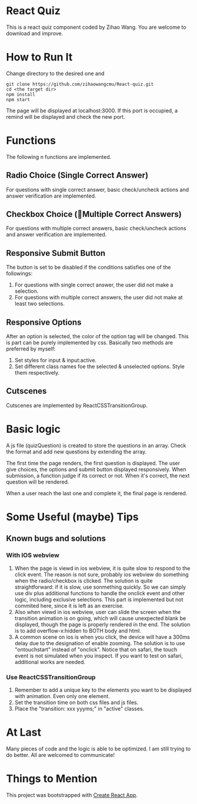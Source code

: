 # React Quiz
This is a react quiz component coded by Zihao Wang. You are welcome to download and improve.

# How to Run It
Change directory to the desired one and
```
git clone https://github.com/zihaowangcmu/React-quiz.git
cd <the target dir>
npm install
npm start
```
The page will be displayed at localhost:3000.
If this port is occupied, a remind will be displayed and check the new port.

# Functions
The following n functions are implemented.

## Radio Choice (Single Correct Answer)
For questions with single correct answer, basic check/uncheck actions and answer verification are implemented.

## Checkbox Choice (Multiple Correct Answers)
For questions with multiple correct answers, basic 
check/uncheck actions and answer verification are 
implemented.

## Responsive Submit Button
The button is set to be disabled if the conditions 
satisfies one of the followings:
1. For questions with single correct answer, the user did not make a selection.
2. For questions with multiple correct answers, the user did not make at least two selections.

## Responsive Options
After an option is selected, the color of the option tag will be changed. This is part can be purely implemented by css. Basically two methods are preferred by myself:
1. Set styles for input & input:active.
2. Set different class names foe the selected & unselected options. Style them respectively.

## Cutscenes
Cutscenes are implemented by ReactCSSTransitionGroup.

# Basic logic
A js file (quizQuestion) is created to store the questions in an array. Check the format and add new questions by extending the array.

The first time the page renders, the first question is displayed. The user give choices, the options and submit button displayed responsively. When submission, a function judge if its correct or not. When it's correct, the next question will be rendered.

When a user reach the last one and complete it, the final page is rendered.

# Some Useful (maybe) Tips
## Known bugs and solutions
### With IOS webview
1. When the page is viewd in ios webview, it is quite slow to respond to the click event. The reason is not sure, probably ios webview do something when the radio/checkbox is clicked. The solution is quite straightforward: if it is slow, use sonmething quickly. So we can simply use div plus additional functions to handle the onclick event and other logic, including exclusive selections. This part is implemented but not commited here, since it is left as an exercise.
2. Also when viewd in ios webview, user can slide the screen when the transition animation is on going, which will cause unexpected blank be displayed, though the page is properly rendered in the end. The solution is to add overflow-x:hidden to BOTH body and html.
3. A common scene on ios is when you click, the device will have a 300ms delay due to the designation of enable zooming. The solution is to use "ontouchstart" instead of "onclick". Notice that on safari, the touch event is not simulated when you inspect. If you want to test on safari, additional works are needed.

### Use ReactCSSTransitionGroup
1. Remember to add a unique key to the elements you want to be displayed with animation. Even only one element.
2. Set the transition time on both css files and js files.
3. Place the "transition: xxx  yyyms;" in "active" classes.

# At Last
Many pieces of code and the logic is able to be optimized. I am still trying to do better. All are welcomed to communicate!

# Things to Mention

This project was bootstrapped with [Create React App](https://github.com/facebookincubator/create-react-app).

